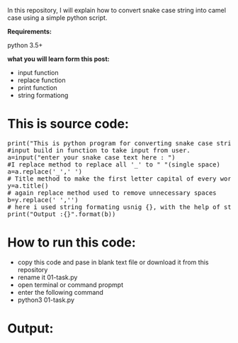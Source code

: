 In this repository, I will explain how to convert snake case string into camel case using a simple python script.

<strong>Requirements:</strong>

python 3.5+

<strong>what you will learn form this post:</strong>
<ul>
	<li>input function</li>
	<li>replace function</li>
	<li>print function</li>
	<li>string formationg</li>
</ul>
<h1><strong>This is source code:</strong></h1>
<pre>print("This is python program for converting snake case string to camel case string :")
#input build in function to take input from user.
a=input("enter your snake case text here : ")
#I replace method to replace all '_' to " "(single space)
a=a.replace('_',' ')
# Title method to make the first letter capital of every word.  
y=a.title()
# again replace method used to remove unnecessary spaces
b=y.replace(' ','')
# here i used string formating usnig {}, with the help of string forn=mat we can concatenate string with integer without converting.
print("Output :{}".format(b))</pre>
<h1>How to run this code:</h1>
<ul>
	<li>copy this code and pase in blank text file or download it from this repository</li>
	<li>rename it 01-task.py</li>
	<li>open terminal or command propmpt</li>
	<li>enter the following command</li>
	<li>python3 01-task.py</li>
</ul>
<h1></h1>
<h1><strong>Output:</strong></h1>
